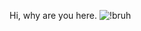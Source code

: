 Hi, why are you here.
![!bruh](https://user-images.githubusercontent.com/77034355/154898976-1959354f-b182-42cd-8188-31d5c37470d4.jpeg)
